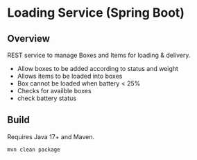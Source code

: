 # Loading Service (Spring Boot)

## Overview
REST service to manage Boxes and Items for loading & delivery.
- Allow boxes to be added according to status and weight
- Allows items to be loaded into boxes
- Box cannot be loaded when battery < 25%
- Checks for availble boxes
- check battery status

## Build
Requires Java 17+ and Maven.

```bash
mvn clean package
